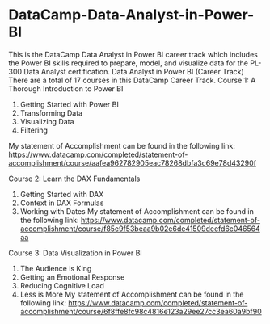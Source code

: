 # DataCamp-Data-Analyst-in-Power-BI
This is the DataCamp Data Analyst in Power BI career track which includes the Power BI skills required to prepare, model, and visualize data for the PL-300 Data Analyst certification.
                                                                        Data Analyst in Power BI (Career Track)
There are a total of 17 courses in this DataCamp Career Track. 
Course 1: A Thorough Introduction to Power BI
1. Getting Started with Power BI
2. Transforming Data
3. Visualizing Data
4. Filtering

My statement of Accomplishment can be found in the following link:
https://www.datacamp.com/completed/statement-of-accomplishment/course/aafea962782905eac78268dbfa3c69e78d43290f

Course 2: Learn the DAX Fundamentals
1. Getting Started with DAX
2. Context in DAX Formulas
3. Working with Dates
My statement of Accomplishment can be found in the following link:
https://www.datacamp.com/completed/statement-of-accomplishment/course/f85e9f53beaa9b02e6de41509deefd6c046564aa

Course 3: Data Visualization in Power BI
1. The Audience is King
2. Getting an Emotional Response
3. Reducing Cognitive Load
4. Less is More
My statement of Accomplishment can be found in the following link:
https://www.datacamp.com/completed/statement-of-accomplishment/course/6f8ffe8fc98c4816e123a29ee27cc3ea60a9bf90
